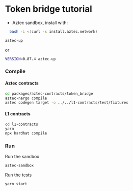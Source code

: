 # Token bridge tutorial

- Aztec sandbox, install with:

```bash
  bash -i <(curl -s install.aztec.network)
```

```bash
aztec-up
```

or

```bash
VERSION=0.87.4 aztec-up
```

### Compile

#### Aztec contracts

```bash
cd packages/aztec-contracts/token_bridge
aztec-nargo compile
aztec codegen target -o ../../l1-contracts/test/fixtures
```

#### L1 contracts

```bash
cd l1-contracts
yarn
npx hardhat compile
```

### Run

Run the sandbox

```bash
aztec-sandbox
```

Run the tests

```bash
yarn start
```
